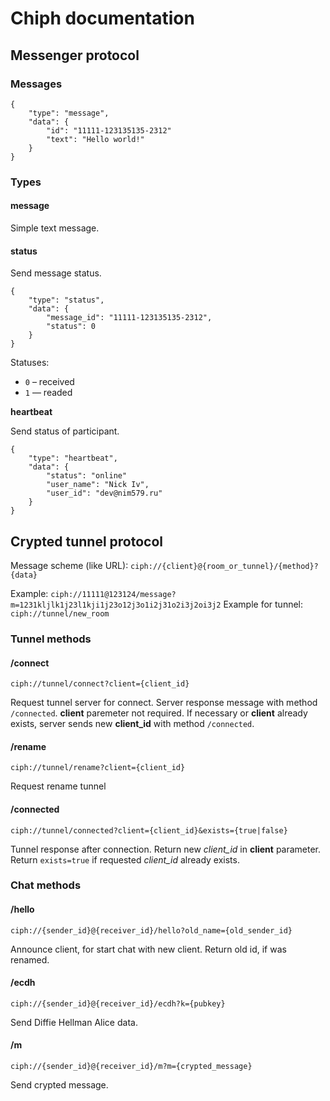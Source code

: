 # Chiph documentation

## Messenger protocol

### Messages

```
{
    "type": "message",
    "data": {
        "id": "11111-123135135-2312"
        "text": "Hello world!"
    }
}
```

### Types

#### message

Simple text message.

#### status

Send message status.

```
{
    "type": "status",
    "data": {
        "message_id": "11111-123135135-2312",
        "status": 0
    }
}
```

Statuses:
- `0` – received
- `1` — readed

**heartbeat**

Send status of participant.

```
{
    "type": "heartbeat",
    "data": {
        "status": "online"
        "user_name": "Nick Iv",
        "user_id": "dev@nim579.ru"
    }
}
```

## Crypted tunnel protocol

Message scheme (like URL): `ciph://{client}@{room_or_tunnel}/{method}?{data}`

Example: `ciph://11111@123124/message?m=1231kljlk1j23l1kji1j23o12j3o1i2j31o2i3j2oi3j2`
Example for tunnel: `ciph://tunnel/new_room`

### Tunnel methods

#### /connect

`ciph://tunnel/connect?client={client_id}`

Request tunnel server for connect. Server response message with method `/connected`.
**client** paremeter not required. If necessary or **client** already exists, server sends new **client_id** with method `/connected`.

#### /rename

`ciph://tunnel/rename?client={client_id}`

Request rename tunnel

#### /connected

`ciph://tunnel/connected?client={client_id}&exists={true|false}`

Tunnel response after connection. Return new *client_id* in **client** parameter. Return `exists=true` if requested *client_id* already exists.

### Chat methods

#### /hello

`ciph://{sender_id}@{receiver_id}/hello?old_name={old_sender_id}`

Announce client, for start chat with new client. Return old id, if was renamed.

#### /ecdh

`ciph://{sender_id}@{receiver_id}/ecdh?k={pubkey}`

Send Diffie Hellman Alice data.

#### /m

`ciph://{sender_id}@{receiver_id}/m?m={crypted_message}`

Send crypted message.
